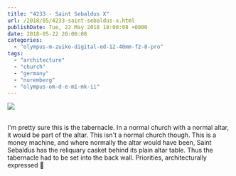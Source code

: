 ```yaml
---
title: "4233 - Saint Sebaldus X"
url: /2018/05/4233-saint-sebaldus-x.html
publishDate: Tue, 22 May 2018 18:00:08 +0000
date: 2018-05-22 20:00:08
categories: 
  - "olympus-m-zuiko-digital-ed-12-40mm-f2-8-pro"
tags: 
  - "architecture"
  - "church"
  - "germany"
  - "nuremberg"
  - "olympus-om-d-e-m1-mk-ii"
---
```

<div class="container">
<div class="center"><a target="_blank" href="https://d25zfm9zpd7gm5.cloudfront.net/1200x1200/2017/20170620_112101_lr.jpg"><img class="webfeedsFeaturedVisual" src="https://d25zfm9zpd7gm5.cloudfront.net/0600x0600/2017/20170620_112101_lr.jpg" /></a></div>
</div>
<br />

I'm pretty sure this is the tabernacle. In a normal church with a normal altar, it would be part of the altar. This isn't a normal church though. This is a money machine, and where normally the altar would have been, Saint Sebaldus has the reliquary casket behind its plain altar table. Thus the tabernacle had to be set into the back wall. Priorities, architecturally expressed 🙂
